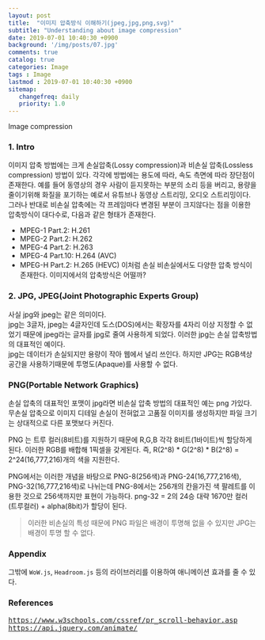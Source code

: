 ```yaml
---
layout: post
title:  "이미지 압축방식 이해하기(jpeg,jpg,png,svg)"
subtitle: "Understanding about image compression"
date: 2019-07-01 10:40:30 +0900
background: '/img/posts/07.jpg'
comments: true
catalog: true
categories: Image
tags : Image
lastmod : 2019-07-01 10:40:30 +0900
sitemap:
   changefreq: daily
   priority: 1.0
---
```


<div class="contentTitle">
Image compression
</div>

### 1. Intro

이미지 압축 방법에는 크게 손실압축(Lossy compression)과 비손실 압축(Lossless compression) 방법이 있다. 각각에 방법에는 용도에 따라, 속도 측면에 따라 장단점이 존재한다. 예를 들어 동영상의 경우 사람이 듣지못하는 부분의 소리 등을 버리고, 용량을 줄이기위해 화질을 포기하는 예로서 유튜브나 동영상 스트리밍, 오디오 스트리밍이다.
그러나 반대로 비손실 압축에는 각 프레임마다 변경된 부분이 크지않다는 점을 이용한 압축방식이 대다수로, 다음과 같은 형태가 존재한다.

- MPEG-1 Part.2: H.261
- MPEG-2 Part.2: H.262
- MPEG-4 Part.2: H.263
- MPEG-4 Part.10: H.264 (AVC)
- MPEG-H Part.2: H.265 (HEVC)
이처럼 손실 비손실에서도 다양한 압축 방식이 존재한다.
이미지에서의 압축방식은 어떨까?

### 2. JPG, JPEG(Joint Photographic Experts Group)

사실 jpg와 jpeg는 같은 의미이다.  
jpg는 3글자, jpeg는 4글자인데 도스(DOS)에서는 확장자를 4자리 이상 지정할 수 없었기 때문에 jpeg라는 글자를 jpg로 줄여 사용하게 되었다.
이러한 jpg는 손실 압축방법의 대표적인 예이다.  
jpg는 데이터가 손실되지만 용량이 작아 웹에서 널리 쓰인다.
하지만 JPG는 RGB색상 공간을 사용하기때문에 투명도(Apaque)를 사용할 수 없다.

### PNG(Portable Network Graphics)

손실 압축의 대표적인 포맷이 jpg라면 비손실 압축 방법의 대표적인 예는 png 가있다.  
무손실 압축으로 이미지 디테일 손실이 전혀없고 고품질 이미지를 생성하지만 파일 크기는 상대적으로 다른 포맷보다 커진다.

PNG 는 트루 컬러(8비트)를 지원하기 때문에 R,G,B 각각 8비트(1바이트)씩 할당하게 된다.
이러한 RGB를 배합해 1픽셀을 갖게된다.
즉, R(2^8) * G(2^8) * B(2^8) = 2^24(16,777,216)개의 색을 지원한다.

PNG에서는 이러한 개념을 바탕으로 PNG-8(256색)과 PNG-24(16,777,216색), PNG-32(16,777,216색)로 나뉘는데
PNG-8에서는 256개의 칸을가진 색 팔레트를 이용한 것으로 256색까지만 표현이 가능하다.
png-32 = 2의 24승 대략 1670만 컬러 (트루컬러) + alpha(8bit)가 할당이 된다.

> 이러한 비손실의 특성 때문에 PNG 파일은 배경이 투명해 없을 수 있지만 JPG는 배경이 투명 할 수 없다.


### Appendix

그밖에 `WoW.js`, `Headroom.js` 등의 라이브러리를 이용하여 애니메이션 효과를 줄 수 있다.

### References

<pre>
<a href="https://www.w3schools.com/cssref/pr_scroll-behavior.asp">https://www.w3schools.com/cssref/pr_scroll-behavior.asp</a>
<a href="https://api.jquery.com/animate/">https://api.jquery.com/animate/</a>
</pre>
